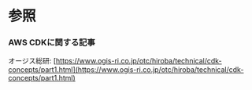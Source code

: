 # 参照

### AWS CDKに関する記事
オージス総研: [https://www.ogis-ri.co.jp/otc/hiroba/technical/cdk-concepts/part1.html](https://www.ogis-ri.co.jp/otc/hiroba/technical/cdk-concepts/part1.html)
